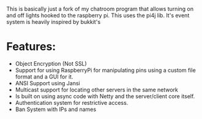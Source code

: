 This is basically just a fork of my chatroom program that allows turning on and off lights hooked to the raspberry pi. This uses the pi4j lib. It's event system is heavily inspired by bukkit's

# Features:
- Object Encryption (Not SSL)
- Support for using RaspberryPi for manipulating pins using a custom file format and a GUI for it.
- ANSI Support using Jansi
- Multicast support for locating other servers in the same network
- Is built on using async code with Netty and the server/client core itself.
- Authentication system for restrictive access.
- Ban System with IPs and names
